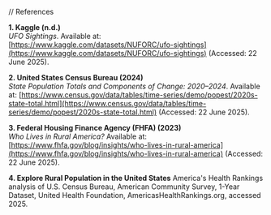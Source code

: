 // References

**1. Kaggle (n.d.)**  
*UFO Sightings*. Available at: [https://www.kaggle.com/datasets/NUFORC/ufo-sightings](https://www.kaggle.com/datasets/NUFORC/ufo-sightings) (Accessed: 22 June 2025).

**2. United States Census Bureau (2024)**  
*State Population Totals and Components of Change: 2020–2024*. Available at: [https://www.census.gov/data/tables/time-series/demo/popest/2020s-state-total.html](https://www.census.gov/data/tables/time-series/demo/popest/2020s-state-total.html) (Accessed: 22 June 2025).

**3. Federal Housing Finance Agency (FHFA) (2023)**  
*Who Lives in Rural America?* Available at: [https://www.fhfa.gov/blog/insights/who-lives-in-rural-america](https://www.fhfa.gov/blog/insights/who-lives-in-rural-america) (Accessed: 22 June 2025).

**4. Explore Rural Population in the United States**
America's Health Rankings analysis of U.S. Census Bureau, American Community Survey, 1-Year Dataset, United Health Foundation, AmericasHealthRankings.org, accessed 2025.